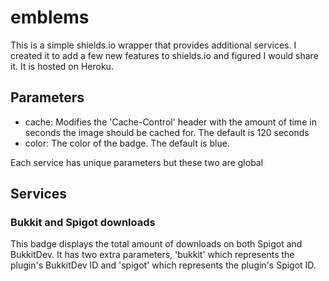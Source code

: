 # emblems

This is a simple shields.io wrapper that provides additional services. I created it to add a few new features to shields.io and figured I would share it. It is hosted on Heroku.

## Parameters
- cache: Modifies the 'Cache-Control' header with the amount of time in seconds the image should be cached for. The default is 120 seconds
- color: The color of the badge. The default is blue.

Each service has unique parameters but these two are global

## Services
### Bukkit and Spigot downloads
This badge displays the total amount of downloads on both Spigot and BukkitDev. It has two extra parameters, 'bukkit' which represents the plugin's BukkitDev ID and 'spigot' which represents the plugin's Spigot ID.
